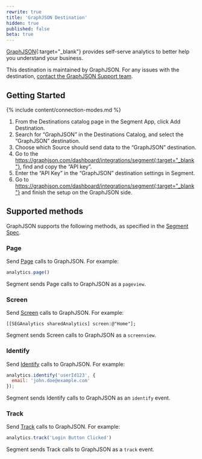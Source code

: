 ```yaml
---
rewrite: true
title: 'GraphJSON Destination'
hidden: true
published: false
beta: true
---
```

[GraphJSON](https://www.graphjson.com/guides/segment){:target="_blank"} provides self-serve analytics to better help you understand your business.

This destination is maintained by GraphJSON. For any issues with the destination, [contact the GraphJSON Support team](mailto:hi@graphjson.com).


## Getting Started

{% include content/connection-modes.md %}

1. From the Destinations catalog page in the Segment App, click Add Destination.
2. Search for “GraphJSON” in the Destinations Catalog, and select the “GraphJSON” destination.
3. Choose which Source should send data to the “GraphJSON” destination.
4. Go to the https://graphjson.com/dashboard/integrations/segment{:target="_blank"}, find and copy the “API key”.
5. Enter the “API Key” in the “GraphJSON” destination settings in Segment.
6. Go to https://graphjson.com/dashboard/integrations/segment{:target="_blank"} and finish the setup on the GraphJSON side.

## Supported methods

GraphJSON supports the following methods, as specified in the [Segment Spec](/docs/connections/spec).

### Page

Send [Page](/docs/connections/spec/page) calls to GraphJSON. For example:

```js
analytics.page()
```

Segment sends Page calls to GraphJSON as a `pageview`.


### Screen

Send [Screen](/docs/connections/spec/screen) calls to GraphJSON. For example:

```obj-c
[[SEGAnalytics sharedAnalytics] screen:@"Home"];
```

Segment sends Screen calls to GraphJSON as a `screenview`.


### Identify

Send [Identify](/docs/connections/spec/identify) calls to GraphJSON. For example:

```js
analytics.identify('userId123', {
  email: 'john.doe@example.com'
});
```

Segment sends Identify calls to GraphJSON as an `identify` event.


### Track

Send [Track](/docs/connections/spec/track) calls to GraphJSON. For example:

```js
analytics.track('Login Button Clicked')
```

Segment sends Track calls to GraphJSON as a `track` event.
